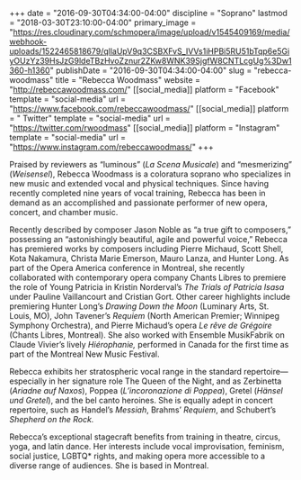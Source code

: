+++
date = "2016-09-30T04:34:00-04:00"
discipline = "Soprano"
lastmod = "2018-03-30T23:10:00-04:00"
primary_image = "https://res.cloudinary.com/schmopera/image/upload/v1545409169/media/webhook-uploads/1522465818679/qllaUpV9q3CSBXFvS_IVVs1iHPBi5RU51bTqp6e5GiyOUzYz39HsJzG9ldeTBzHvoZznur2ZKw8WNK39SjgfW8CNTLcgUg%3Dw1360-h1360"
publishDate = "2016-09-30T04:34:00-04:00"
slug = "rebecca-woodmass"
title = "Rebecca Woodmass"
website = "http://rebeccawoodmass.com/"
[[social_media]]
platform = "Facebook"
template = "social-media"
url = "https://www.facebook.com/rebeccawoodmass/"
[[social_media]]
platform = " Twitter"
template = "social-media"
url = "https://twitter.com/rwoodmass"
[[social_media]]
platform = "Instagram"
template = "social-media"
url = "https://www.instagram.com/rebeccawoodmass/"
+++

Praised by reviewers as “luminous” (*La Scena Musicale*) and “mesmerizing” (*Weisensel*), Rebecca Woodmass is a coloratura soprano who specializes in new music and extended vocal and physical techniques. Since having recently completed nine years of vocal training, Rebecca has been in demand as an accomplished and passionate performer of new opera, concert, and chamber music.

Recently described by composer Jason Noble as “a true gift to composers,” possessing an “astonishingly beautiful, agile and powerful voice,” Rebecca has premiered works by composers including Pierre Michaud, Scott Shell, Kota Nakamura, Christa Marie Emerson, Mauro Lanza, and Hunter Long. As part of the Opera America conference in Montreal, she recently collaborated with contemporary opera company Chants Libres to premiere the role of Young Patricia in Kristin Norderval’s *The Trials of Patricia Isasa* under Pauline Vaillancourt and Cristian Gort. Other career highlights include premiering Hunter Long’s *Drawing Down the Moon* (Luminary Arts, St. Louis, MO), John Tavener’s *Requiem* (North American Premier; Winnipeg Symphony Orchestra), and Pierre Michaud’s opera *Le rêve de Grégoire* (Chants Libres, Montreal). She also worked with Ensemble MusikFabrik on Claude Vivier’s lively *Hiérophanie,* performed in Canada for the first time as part of the Montreal New Music Festival.

Rebecca exhibits her stratospheric vocal range in the standard repertoire—especially in her signature role The Queen of the Night, and as Zerbinetta (*Ariadne auf Naxos*), Poppea (*L’incoronazione di Poppea*), Gretel (*Hänsel und Gretel*), and the bel canto heroines. She is equally adept in concert repertoire, such as Handel’s *Messiah*, Brahms’ *Requiem*, and Schubert’s *Shepherd on the Rock.*

Rebecca’s exceptional stagecraft benefits from training in theatre, circus, yoga, and latin dance. Her interests include vocal improvisation, feminism, social justice, LGBTQ\* rights, and making opera more accessible to a diverse range of audiences. She is based in Montreal.
